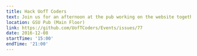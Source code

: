 ```yaml
---
title: Hack UofT Coders
text: Join us for an afternoon at the pub working on the website together!
location: GSU Pub (Main Floor)
link: https://github.com/UofTCoders/Events/issues/77
date: 2016-12-08
startTime: '15:00'
endTime: '21:00'
---
```

